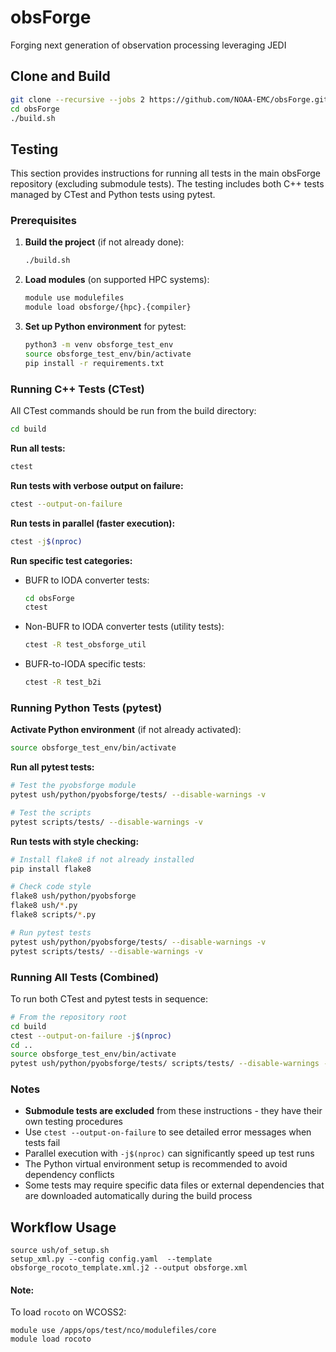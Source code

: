 # obsForge
Forging next generation of observation processing leveraging JEDI

## Clone and Build
```bash
git clone --recursive --jobs 2 https://github.com/NOAA-EMC/obsForge.git
cd obsForge
./build.sh
```

## Testing

This section provides instructions for running all tests in the main obsForge repository (excluding submodule tests). The testing includes both C++ tests managed by CTest and Python tests using pytest.

### Prerequisites

1. **Build the project** (if not already done):
   ```bash
   ./build.sh
   ```

2. **Load modules** (on supported HPC systems):
   ```bash
   module use modulefiles
   module load obsforge/{hpc}.{compiler}
   ```

3. **Set up Python environment** for pytest:
   ```bash
   python3 -m venv obsforge_test_env
   source obsforge_test_env/bin/activate
   pip install -r requirements.txt
   ```

### Running C++ Tests (CTest)

All CTest commands should be run from the build directory:

```bash
cd build
```

**Run all tests:**
```bash
ctest
```

**Run tests with verbose output on failure:**
```bash
ctest --output-on-failure
```

**Run tests in parallel (faster execution):**
```bash
ctest -j$(nproc)
```

**Run specific test categories:**

- BUFR to IODA converter tests:
  ```bash
  cd obsForge
  ctest
  ```

- Non-BUFR to IODA converter tests (utility tests):
  ```bash
  ctest -R test_obsforge_util
  ```

- BUFR-to-IODA specific tests:
  ```bash
  ctest -R test_b2i
  ```

### Running Python Tests (pytest)

**Activate Python environment** (if not already activated):
```bash
source obsforge_test_env/bin/activate
```

**Run all pytest tests:**
```bash
# Test the pyobsforge module
pytest ush/python/pyobsforge/tests/ --disable-warnings -v

# Test the scripts
pytest scripts/tests/ --disable-warnings -v
```

**Run tests with style checking:**
```bash
# Install flake8 if not already installed
pip install flake8

# Check code style
flake8 ush/python/pyobsforge
flake8 ush/*.py
flake8 scripts/*.py

# Run pytest tests
pytest ush/python/pyobsforge/tests/ --disable-warnings -v
pytest scripts/tests/ --disable-warnings -v
```

### Running All Tests (Combined)

To run both CTest and pytest tests in sequence:

```bash
# From the repository root
cd build
ctest --output-on-failure -j$(nproc)
cd ..
source obsforge_test_env/bin/activate
pytest ush/python/pyobsforge/tests/ scripts/tests/ --disable-warnings -v
```

### Notes

- **Submodule tests are excluded** from these instructions - they have their own testing procedures
- Use `ctest --output-on-failure` to see detailed error messages when tests fail
- Parallel execution with `-j$(nproc)` can significantly speed up test runs
- The Python virtual environment setup is recommended to avoid dependency conflicts
- Some tests may require specific data files or external dependencies that are downloaded automatically during the build process

## Workflow Usage
```console
source ush/of_setup.sh
setup_xml.py --config config.yaml  --template obsforge_rocoto_template.xml.j2 --output obsforge.xml
```

#### Note:
To load `rocoto` on WCOSS2:
```
module use /apps/ops/test/nco/modulefiles/core
module load rocoto
```
